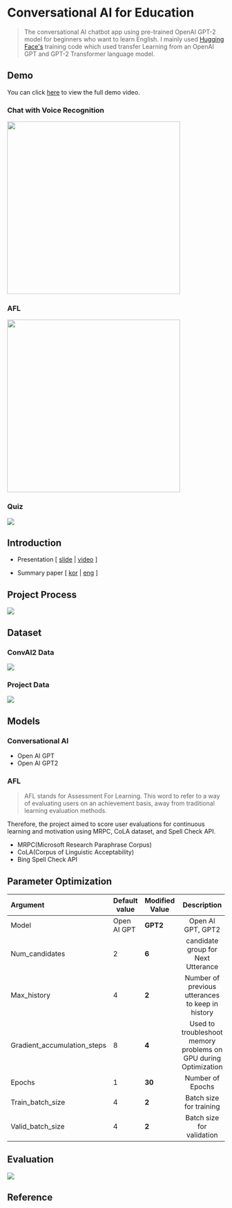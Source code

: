 # Conversational AI for Education
> The conversational AI chatbot app using pre-trained OpenAI GPT-2 model for
beginners who want to learn English. I mainly used  [Hugging Face's](https://github.com/huggingface/transfer-learning-conv-ai) training code which used transfer Learning from an OpenAI GPT and GPT-2 Transformer language model.

## Demo
You can click [here](https://youtu.be/wQf57Zkly0A) to view the full demo video.

### Chat with Voice Recognition
<img src="./image/main.gif" width="400x"/>


<br/>

### AFL
<img src="./image/AFL.gif" width="400x" />

<br/>


### Quiz
<img src="./image/front-view.gif" />

## Introduction
- Presentation [ [slide](https://drive.google.com/file/d/1aKTveAp5rdqOjbpVT-CFu0GioQ4GMEt1/view?usp=sharing) | [video](https://youtu.be/eyggIxctkF0) ]

- Summary paper [ [kor](https://drive.google.com/drive/u/0/folders/1y1SoWDfAhpzr551PpXJm3POBo7b3WKCb) | [eng](https://drive.google.com/file/d/105vMI1IkXChRjkYUAzhL9lGUbG5zzY4i/view?usp=sharing) ]


## Project Process
<img src="./image/project_process.png" />

## Dataset
### ConvAI2 Data
<img src="./image/convai_dataset.png" />

### Project Data
<img src="./image/dataset.png" />

## Models
### Conversational AI
- Open AI GPT
- Open AI GPT2

### AFL
> AFL stands for Assessment For Learning. This word to refer to a way of evaluating users on an achievement basis, away from traditional learning evaluation methods.

Therefore, the project aimed to score user evaluations for continuous learning and motivation using MRPC, CoLA dataset, and Spell Check API.

- MRPC(Microsoft Research Paraphrase Corpus)
- CoLA(Corpus of Linguistic Acceptability)
- Bing Spell Check API 


## Parameter Optimization

| **Argument**                | **Default value** | **Modified Value** |                       **Description**                        |
| :-------------------------- | ----------------- | ------------------ | :----------------------------------------------------------: |
| Model                       | Open AI GPT       | **GPT2**           |                      Open AI GPT, GPT2                       |
| Num_candidates              | 2                 | **6**              |              candidate group for Next Utterance              |
| Max_history                 | 4                 | **2**              |       Number of previous utterances to keep in history       |
| Gradient_accumulation_steps | 8                 | **4**              | Used to troubleshoot memory problems on GPU during Optimization |
| Epochs                      | 1                 | **30**             |                       Number of Epochs                       |
| Train_batch_size            | 4                 | **2**              |                   Batch size for training                    |
| Valid_batch_size            | 4                 | **2**              |                  Batch size for validation                   |


## Evaluation
<img src="./image/model.png" />

## Reference
